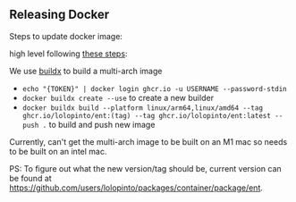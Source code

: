 ## Releasing Docker
Steps to update docker image:

high level following [these steps](https://docs.github.com/en/free-pro-team@latest/packages/managing-container-images-with-github-container-registry/pushing-and-pulling-docker-images#authenticating-to-github-container-registry):

We use [buildx](https://docs.docker.com/buildx/working-with-buildx/#build-multi-platform-images) to build a multi-arch image

* `echo "{TOKEN}" | docker login ghcr.io -u USERNAME --password-stdin`
* `docker buildx create --use` to create a new builder
* `docker buildx build --platform linux/arm64,linux/amd64 --tag ghcr.io/lolopinto/ent:(tag) --tag ghcr.io/lolopinto/ent:latest --push .` to build and push new image

Currently, can't get the multi-arch image to be built on an M1 mac so needs to be built on an intel mac. 

PS: To figure out what the new version/tag should be, current version can be found at https://github.com/users/lolopinto/packages/container/package/ent.